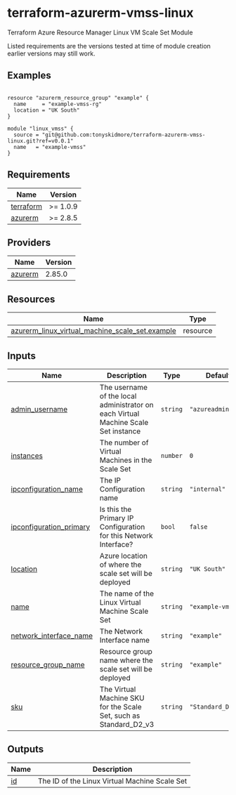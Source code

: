 # terraform-azurerm-vmss-linux

Terraform Azure Resource Manager Linux VM Scale Set Module

Listed requirements are the versions tested at time of module creation earlier versions may still work.

<!-- BEGIN_TF_DOCS -->
## Examples

````hcl

resource "azurerm_resource_group" "example" {
  name     = "example-vmss-rg"
  location = "UK South"
}

module "linux_vmss" {
  source = "git@github.com:tonyskidmore/terraform-azurerm-vmss-linux.git?ref=v0.0.1"
  name   = "example-vmss"
}
````
## Requirements

| Name | Version |
|------|---------|
| <a name="requirement_terraform"></a> [terraform](#requirement\_terraform) | >= 1.0.9 |
| <a name="requirement_azurerm"></a> [azurerm](#requirement\_azurerm) | >= 2.8.5 |
## Providers

| Name | Version |
|------|---------|
| <a name="provider_azurerm"></a> [azurerm](#provider\_azurerm) | 2.85.0 |
## Resources

| Name | Type |
|------|------|
| [azurerm_linux_virtual_machine_scale_set.example](https://registry.terraform.io/providers/hashicorp/azurerm/latest/docs/resources/linux_virtual_machine_scale_set) | resource |
## Inputs

| Name | Description | Type | Default | Required |
|------|-------------|------|---------|:--------:|
| <a name="input_admin_username"></a> [admin\_username](#input\_admin\_username) | The username of the local administrator on each Virtual Machine Scale Set instance | `string` | `"azureadmin"` | no |
| <a name="input_instances"></a> [instances](#input\_instances) | The number of Virtual Machines in the Scale Set | `number` | `0` | no |
| <a name="input_ipconfiguration_name"></a> [ipconfiguration\_name](#input\_ipconfiguration\_name) | The IP Configuration name | `string` | `"internal"` | no |
| <a name="input_ipconfiguration_primary"></a> [ipconfiguration\_primary](#input\_ipconfiguration\_primary) | Is this the Primary IP Configuration for this Network Interface? | `bool` | `false` | no |
| <a name="input_location"></a> [location](#input\_location) | Azure location of where the scale set will be deployed | `string` | `"UK South"` | no |
| <a name="input_name"></a> [name](#input\_name) | The name of the Linux Virtual Machine Scale Set | `string` | `"example-vmss"` | no |
| <a name="input_network_interface_name"></a> [network\_interface\_name](#input\_network\_interface\_name) | The Network Interface name | `string` | `"example"` | no |
| <a name="input_resource_group_name"></a> [resource\_group\_name](#input\_resource\_group\_name) | Resource group name where the scale set will be deployed | `string` | `"example"` | no |
| <a name="input_sku"></a> [sku](#input\_sku) | The Virtual Machine SKU for the Scale Set, such as Standard\_D2\_v3 | `string` | `"Standard_D2_v3"` | no |
## Outputs

| Name | Description |
|------|-------------|
| <a name="output_id"></a> [id](#output\_id) | The ID of the Linux Virtual Machine Scale Set |
<!-- END_TF_DOCS -->
